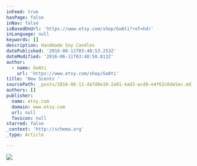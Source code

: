 ```yaml
---
inFeed: true
hasPage: false
inNav: false
isBasedOnUrl: 'https://www.etsy.com/shop/GoAti?ref=hdr'
inLanguage: null
keywords: []
description: Handmade Soy Candles
datePublished: '2016-06-11T03:40:53.253Z'
dateModified: '2016-06-11T03:40:50.813Z'
author:
  - name: GoAti
    url: 'https://www.etsy.com/shop/GoAti'
title: 'New Scents '
sourcePath: _posts/2016-06-11-da7d8e10-2a81-4ad3-acd8-e4f62c6de5ec.md
authors: []
publisher:
  name: etsy.com
  domain: www.etsy.com
  url: null
  favicon: null
starred: false
_context: 'http://schema.org'
_type: Article

---
```

![](https://s3-us-west-2.amazonaws.com/the-grid-img/p/dabbb806f42599efbd68cb298a7b6cd4c66a6164.jpg)
